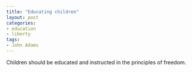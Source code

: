 ```yaml
---
title: "Educating children"
layout: post
categories:
- education
- liberty
tags:
- John Adams
---
```


Children should be educated and instructed in the principles of freedom.